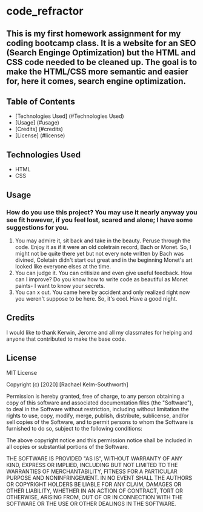 # code_refractor

## This is my first homework assignment for my coding bootcamp class. It is a website for an SEO (Search Enginge Optimization) but the HTML and CSS code needed to be cleaned up. The goal is to make the HTML/CSS more semantic and easier for, here it comes, search engine optimization. 

## Table of Contents
* [Technologies Used] (#Technologies Used)
* [Usage] (#usage)
* [Credits] (#credits)
* [License] (#license)

## Technologies Used
* HTML 
* CSS
## Usage
### How do you use this project? You may use it nearly anyway you see fit however, if you feel lost, scared and alone; I have some suggestions for you. 
 1. You may admire it, sit back and take in the beauty. Peruse through the code. Enjoy it as if it were an old coletrain record, Bach or Monet. So, I might not be quite there yet but not every note written by Bach was divined, Coletain didn't start out great and in the beginning Monet's art looked like everyone elses at the time.
 2. You can judge it. You can critisize and even give useful feedback. How can I improve? Do you know how to write code as beautiful as Monet paints- I want to know your secrets.
 3. You can x out. You came here by accident and only realized right now you weren't suppose to be here. So, it's cool. Have a good night. 

 ## Credits

I would like to thank Kerwin, Jerome and all my classmates for helping and anyone that contributed to make the base code.

## License

MIT License

Copyright (c) [2020] [Rachael Kelm-Southworth]

Permission is hereby granted, free of charge, to any person obtaining a copy
of this software and associated documentation files (the "Software"), to deal
in the Software without restriction, including without limitation the rights
to use, copy, modify, merge, publish, distribute, sublicense, and/or sell
copies of the Software, and to permit persons to whom the Software is
furnished to do so, subject to the following conditions:

The above copyright notice and this permission notice shall be included in all
copies or substantial portions of the Software.

THE SOFTWARE IS PROVIDED "AS IS", WITHOUT WARRANTY OF ANY KIND, EXPRESS OR
IMPLIED, INCLUDING BUT NOT LIMITED TO THE WARRANTIES OF MERCHANTABILITY,
FITNESS FOR A PARTICULAR PURPOSE AND NONINFRINGEMENT. IN NO EVENT SHALL THE
AUTHORS OR COPYRIGHT HOLDERS BE LIABLE FOR ANY CLAIM, DAMAGES OR OTHER
LIABILITY, WHETHER IN AN ACTION OF CONTRACT, TORT OR OTHERWISE, ARISING FROM,
OUT OF OR IN CONNECTION WITH THE SOFTWARE OR THE USE OR OTHER DEALINGS IN THE
SOFTWARE.


